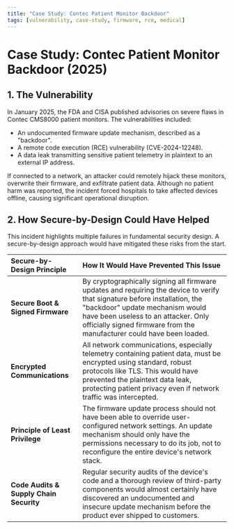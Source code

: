 ```yaml
---
title: "Case Study: Contec Patient Monitor Backdoor"
tags: [vulnerability, case-study, firmware, rce, medical]
---
```

# Case Study: Contec Patient Monitor Backdoor (2025)

## 1. The Vulnerability

In January 2025, the FDA and CISA published advisories on severe flaws in Contec CMS8000 patient monitors. The vulnerabilities included:
*   An undocumented firmware update mechanism, described as a "backdoor".
*   A remote code execution (RCE) vulnerability (CVE-2024-12248).
*   A data leak transmitting sensitive patient telemetry in plaintext to an external IP address.

If connected to a network, an attacker could remotely hijack these monitors, overwrite their firmware, and exfiltrate patient data. Although no patient harm was reported, the incident forced hospitals to take affected devices offline, causing significant operational disruption.

## 2. How Secure-by-Design Could Have Helped

This incident highlights multiple failures in fundamental security design. A secure-by-design approach would have mitigated these risks from the start.

| Secure-by-Design Principle | How It Would Have Prevented This Issue |
| :--- | :--- |
| **Secure Boot & Signed Firmware** | By cryptographically signing all firmware updates and requiring the device to verify that signature before installation, the "backdoor" update mechanism would have been useless to an attacker. Only officially signed firmware from the manufacturer could have been loaded. |
| **Encrypted Communications** | All network communications, especially telemetry containing patient data, must be encrypted using standard, robust protocols like TLS. This would have prevented the plaintext data leak, protecting patient privacy even if network traffic was intercepted. |
| **Principle of Least Privilege** | The firmware update process should not have been able to override user-configured network settings. An update mechanism should only have the permissions necessary to do its job, not to reconfigure the entire device's network stack. |
| **Code Audits & Supply Chain Security** | Regular security audits of the device's code and a thorough review of third-party components would almost certainly have discovered an undocumented and insecure update mechanism before the product ever shipped to customers. | 